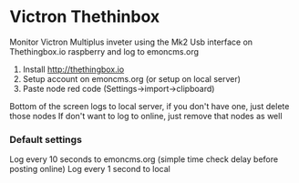 # Victron Thethinbox
Monitor Victron Multiplus inveter using the Mk2 Usb interface on Thethingbox.io raspberry and log to emoncms.org

1. Install http://thethingbox.io
2. Setup account on emoncms.org (or setup on local server)
3. Paste node red code (Settings->import->clipboard)


Bottom of the screen logs to local server, if you don't have one, just delete those nodes
If don't want to log to online, just remove that nodes as well

### Default settings

Log every 10 seconds to emoncms.org  (simple time check delay before posting online)
Log every 1 second to local 

